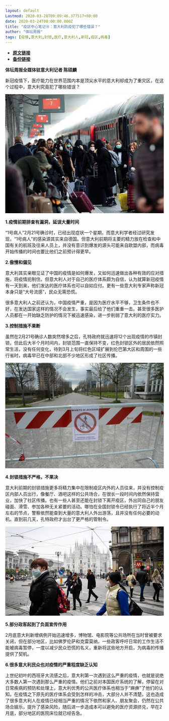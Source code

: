 ```yaml
---
layout: default
Lastmod: 2020-03-28T09:09:46.377517+00:00
date: 2020-03-24T00:00:00.000Z
title: "疫区中心笔记⑩：意大利防疫犯了哪些错误？"
author: "体坛周报"
tags: [疫情,意大利,封锁,医疗,意大利人,新冠,疫区,病毒]
---
```


* [**原文链接**](http://www.titan24.com/publish/app/data/2020/03/24/311029/os_news.html)
* [**备份链接**](http://archive.ph/Wa3rx)


**体坛周报全媒体驻意大利记者 陈硕麟**

新冠疫情下，医疗能力在世界范围内本是顶尖水平的意大利却成为了重灾区，在这个过程中，意大利究竟犯了哪些错误？

![213.jpg](/images/post/8c3289ba47e23ed2192d9716ce3dd95a.jpg)

**1.疫情前期排查有漏洞，延误大量时间**

“1号病人”2月21号确诊时，已经出现症状一个星期，而意大利学者经过研究发现，“1号病人”的感染源其实来自德国。但意大利前期将主要的精力放在检查和中国有关的航班及往来人员上，并没有意识到爆发的源头可能来自欧盟内部，而病毒开始传播的时间也要比他们之前预计得更早。

**2.傲慢和偏见**

意大利其实亲眼见证了中国的疫情是如何爆发，又如何迅速做出各种有效的应对措施，将疫情扼制住。但意大利人对于自己的医疗体系颇为自信，认为就算新冠疫情有一天到来，他们发达的医疗体系也可以自如应付。更有一些意大利专家声称新冠本身只是“大号流感”，民众无需恐慌。

很多意大利人之前还认为，中国疫情严重，是因为医疗水平不够，卫生条件也不好，在发达国家这样的情况不会发生，事实最后给了他们重重一击。甚至很多医护人员都在一开始缺乏防护的情况下被迅速感染，进一步削弱了意大利的医疗实力。

**3.控制措施不果断**

虽然在2月21号确诊人数突然增多之后，孔特政府就迅速将12个出现疫情的市镇封锁，但此后大半个月时间内，封锁范围一直保持不变，红色封锁区外的居民依然照常生活，没有任何变化，待到3月上旬将红色区域扩展到伦巴第大区和周围的一些行省时，病毒早已在中部和北部不少地区形成了社区传播。

![21321.jpg](/images/post/11bd00a7dfac8ff351fc4d9293f40163.jpg)

**4.封锁措施不严格，不果决**

意大利前期的封锁措施更多将精力集中在限制疫区内外的人员往来，并没有控制疫区内部人员出行，像餐厅、酒吧这样的公共场合，在很长一段时间内依然保持营业，加快了社区传播。也有一些人甚至还能在封锁下离开疫区，外出同自己的朋友碰面、滑雪、参加各种无关紧要的活动。哪怕在全国封锁令已经执行了将近半个月左右的节点，警察依然能查到大量的意大利人外出游荡，且并没有任何必要的动机。直到前几天，孔特政府才出台了更严格的管制令。

![21.jpg](/images/post/abdc9a02befb4a02aed306058bd756db.jpg)

**5.部分政客起到了负面宣传作用**

2月底意大利新增病例开始迅速增多，博物馆、电影院等公共场所在当时曾被要求关闭，但在部分地区，比如佛罗伦萨和克雷莫纳，一些政客呼吁日常的工作生活不能被病毒暂停，一度以减少民众恐慌的名义，重新将这些地方开启，为病毒的传播提供了契机。

**6.很多意大利民众也对疫情的严重程度缺乏认知**

上世纪初叶的西班牙大流感之后，意大利第一次遇到这么严重的疫情，也就是说绝大多数人第一次遇到那么严重的疫情。他们之前对本国医疗系统的了解，停留在对日常疾病的预防和处理上，意大利优秀的公共医疗体系也相当于“麻痹”了他们的认知。在疫情之下原先的医疗体系会受到怎样的冲击，大部分人并不清楚。这也造成了很多意大利人在疫情已经相当严重的情况下依然和家人、朋友聚会，仍然在公共场合娱乐，提升了感染风险，随后进一步造成本可以避免的医疗资源挤兑，早在2月底，部分地区的医院床位就已经告急。

